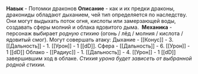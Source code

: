 **Навык** - Потомки драконов 
**Описание** - как и их предки драконы, дракониды обладают дыханием, чей тип определяется по наследству. Они могут выдыхать поток огня, кислоты или замерзающей воды, создавать сферы молний и облака ядовитого дыма. 
**Механика** - персонаж выбирает *родную стихию* (огонь / лёд / молния / кислота / ядовитый смог). Могут совершать атаку: 
Дыхание - [[Конус]] - 3. [[Дальность]] - 1. [[Урон]] - 1 [[dD]].
Сфера - [[Дальность]] - 6. [[Урон]] - 1 [[dD]]
Облако - [[Радиус]] - 1. [[Дальность]] - 4. [[Урон]] - 1 [[dD]] завершившим ход в облаке. 
*Стихия урона будет зависеть от выбранной родной стихии.* 